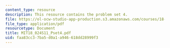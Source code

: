 ```yaml
---
content_type: resource
description: This resource contains the problem set 4.
file: https://ol-ocw-studio-app-production.s3.amazonaws.com/courses/18-024-multivariable-calculus-with-theory-spring-2011/faa83cc37ba5d0a1a946618dd28999f3_MIT18_024S11_Pset4.pdf
file_type: application/pdf
resourcetype: Document
title: MIT18_024S11_Pset4.pdf
uid: faa83cc3-7ba5-d0a1-a946-618dd28999f3
---
```

